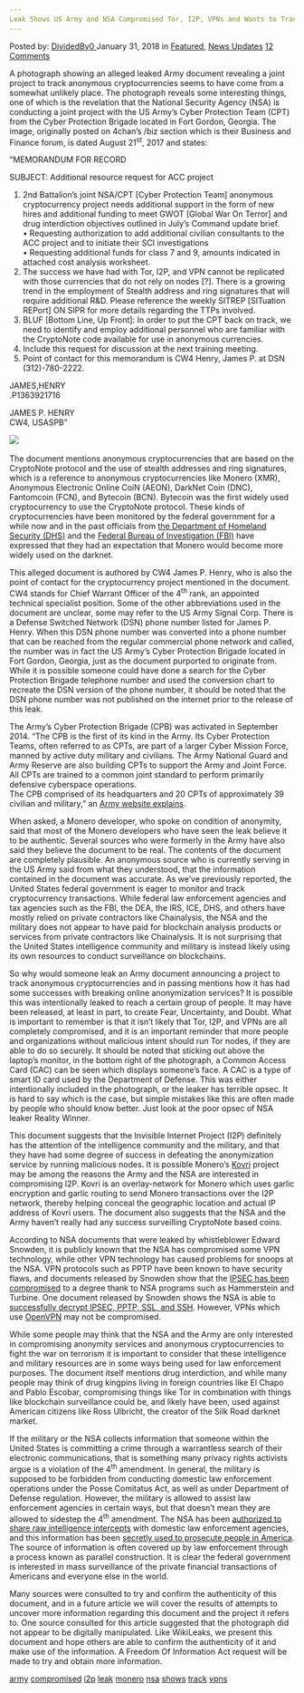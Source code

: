 ```yaml
---
Leak Shows US Army and NSA Compromised Tor, I2P, VPNs and Wants to Track Monero
---
```

<article class="post-listing post-24621 post type-post status-publish format-standard has-post-thumbnail hentry 
 tag-army tag-compromised tag-i2p tag-leak tag-monero tag-nsa tag-shows  tag-track tag-vpns">
<div class="post-inner">
<span>Posted by: <a href="https://www.deepdotweb.com/author/dividedby0/" title="">DividedBy0 </a></span>
<span>January 31, 2018</span>
<span>in <a href="https://www.deepdotweb.com/category/deepdot-news/" rel="category tag">Featured</a>, <a href="https://www.deepdotweb.com/category/news-updates/" rel="category tag">News Updates</a></span>
<span><a href="https://www.deepdotweb.com/2018/01/31/leak-shows-us-army-nsa-compromised-tor-i2p-vpns-wants-track-monero/#comments">12 Comments</a></span>


<p>A photograph showing an alleged leaked Army document revealing a joint project to track anonymous cryptocurrencies seems to have come from a somewhat unlikely place. The photograph reveals some interesting things, one of which is the revelation that the National Security Agency (NSA) is conducting a joint project with the US Army’s Cyber Protection Team (CPT) from the Cyber Protection Brigade located in Fort Gordon, Georgia. The image, originally posted on 4chan’s /biz section which is their Business and Finance forum, is dated August 21<sup>st</sup>, 2017 and states:</p>
<p>“MEMORANDUM FOR RECORD</p>
<p>SUBJECT: Additional resource request for ACC project</p>
<ol>
<li>2nd Battalion’s joint NSA/CPT [Cyber Protection Team] anonymous cryptocurrency project needs additional support in the form of new hires and additional funding to meet GWOT [Global War On Terror] and drug interdiction objectives outlined in July&#8217;s Command update brief.<br />
    • Requesting authorization to add additional civilian consultants to the ACC project and to initiate their SCI investigations<br />
    • Requesting additional funds for class 7 and 9, amounts indicated in attached cost analysis worksheet.</li>
<li>The success we have had with Tor, I2P, and VPN cannot be replicated with those currencies that do not rely on nodes [?]. There is a growing trend in the employment of Stealth address and ring signatures that will require additional R&amp;D. Please reference the weekly SITREP [SITuation REPort] ON SIPR for more details regarding the TTPs involved.</li>
<li>BLUF [Bottom Line, Up Front]: In order to put the CPT back on track, we need to identify and employ additional personnel who are familiar with the CryptoNote code available for use in anonymous currencies.</li>
<li>Include this request for discussion at the next training meeting.</li>
<li>Point of contact for this memorandum is CW4 Henry, James P. at DSN (312)-780-2222.</li>
</ol>
<p>JAMES,HENRY<br />
    .P1363921716</p>
<p>JAMES P. HENRY<br />
    CW4, USASPB”</p>
<p><img class="wp-image-24627" src="/imgs/2018/01/word-image-52.jpeg" srcset="/imgs/2018/01/word-image-52.jpeg 1616w, /imgs/2018/01/word-image-52-237x300.jpeg 237w, /imgs/2018/01/word-image-52-808x1024.jpeg 808w" sizes="(max-width: 1616px) 100vw, 1616px" /></p>
<p>The document mentions anonymous cryptocurrencies that are based on the CryptoNote protocol and the use of stealth addresses and ring signatures, which is a reference to anonymous cryptocurrencies like Monero (XMR), Anonymous Electronic Online CoiN (AEON), DarkNet Coin (DNC), Fantomcoin (FCN), and Bytecoin (BCN). Bytecoin was the first widely used cryptocurrency to use the CryptoNote protocol. These kinds of cryptocurrencies have been monitored by the federal government for a while now and in the past officials from <a href="https://www.deepdotweb.com/2017/09/20/dhs-says-darknet-criminals-switching-bitcoin-monero/">the Department of Homeland Security (DHS)</a> and the <a href="https://www.deepdotweb.com/2017/02/17/fbi-concerned-criminals-use-monero/">Federal Bureau of Investigation (FBI)</a> have expressed that they had an expectation that Monero would become more widely used on the darknet.</p>
<p>This alleged document is authored by CW4 James P. Henry, who is also the point of contact for the cryptocurrency project mentioned in the document. CW4 stands for Chief Warrant Officer of the 4<sup>th</sup> rank, an appointed technical specialist position. Some of the other abbreviations used in the document are unclear, some may refer to the US Army Signal Corp. There is a Defense Switched Network (DSN) phone number listed for James P. Henry. When this DSN phone number was converted into a phone number that can be reached from the regular commercial phone network and called, the number was in fact the US Army’s Cyber Protection Brigade located in Fort Gordon, Georgia, just as the document purported to originate from. While it is possible someone could have done a search for the Cyber Protection Brigade telephone number and used the conversion chart to recreate the DSN version of the phone number, it should be noted that the DSN phone number was not published on the internet prior to the release of this leak.</p>
<p>The Army’s Cyber Protection Brigade (CPB) was activated in September 2014. “The CPB is the first of its kind in the Army. Its Cyber Protection Teams, often referred to as CPTs, are part of a larger Cyber Mission Force, manned by active duty military and civilians. The Army National Guard and Army Reserve are also building CPTs to support the Army and Joint Force. All CPTs are trained to a common joint standard to perform primarily defensive cyberspace operations.<br />
    The CPB comprised of its headquarters and 20 CPTs of approximately 39 civilian and military,” an <a href="https://www.army.mil/article/133614/army_cyber_protection_brigade_activates_at_fort_gordon">Army website explains</a>.</p>
<p>When asked, a Monero developer, who spoke on condition of anonymity, said that most of the Monero developers who have seen the leak believe it to be authentic. Several sources who were formerly in the Army have also said they believe the document to be real. The contents of the document are completely plausible. An anonymous source who is currently serving in the US Army said from what they understood, that the information contained in the document was accurate. As we’ve previously reported, the United States federal government is eager to monitor and track cryptocurrency transactions. While federal law enforcement agencies and tax agencies such as the FBI, the DEA, the IRS, ICE, DHS, and others have mostly relied on private contractors like Chainalysis, the NSA and the military does not appear to have paid for blockchain analysis products or services from private contractors like Chainalysis. It is not surprising that the United States intelligence community and military is instead likely using its own resources to conduct surveillance on blockchains.</p>
<p>So why would someone leak an Army document announcing a project to track anonymous cryptocurrencies and in passing mentions how it has had some successes with breaking online anonymization services? It is possible this was intentionally leaked to reach a certain group of people. It may have been released, at least in part, to create Fear, Uncertainty, and Doubt. What is important to remember is that it isn’t likely that Tor, I2P, and VPNs are all completely compromised, and it is an important reminder that more people and organizations without malicious intent should run Tor nodes, if they are able to do so securely. It should be noted that sticking out above the laptop’s monitor, in the bottom right of the photograph, a Common Access Card (CAC) can be seen which displays someone’s face. A CAC is a type of smart ID card used by the Department of Defense. This was either intentionally included in the photograph, or the leaker has terrible opsec. It is hard to say which is the case, but simple mistakes like this are often made by people who should know better. Just look at the poor opsec of NSA leaker Reality Winner.</p>
<p>This document suggests that the Invisible Internet Project (I2P) definitely has the attention of the intelligence community and the military, and that they have had some degree of success in defeating the anonymization service by running malicious nodes. It is possible Monero’s <a href="https://getkovri.org/">Kovri</a> project may be among the reasons the Army and the NSA are interested in compromising I2P. Kovri is an overlay-network for Monero which uses garlic encryption and garlic routing to send Monero transactions over the I2P network, thereby helping conceal the geographic location and actual IP address of Kovri users. The document also suggests that the NSA and the Army haven’t really had any success surveilling CryptoNote based coins.</p>
<p>According to NSA documents that were leaked by whistleblower Edward Snowden, it is publicly known that the NSA has compromised some VPN technology, while other VPN technology has caused problems for snoops at the NSA. VPN protocols such as PPTP have been known to have security flaws, and documents released by Snowden show that the <a href="https://arstechnica.com/information-technology/2014/03/nsas-automated-hacking-engine-offers-hands-free-pwning-of-the-world/">IPSEC has been compromised</a> to a degree thank to NSA programs such as Hammerstein and Turbine. One document released by Snowden shows the NSA is able to <a href="https://arstechnica.com/information-technology/2014/03/nsas-automated-hacking-engine-offers-hands-free-pwning-of-the-world/">successfully decrypt IPSEC, PPTP, SSL, and SSH</a>. However, VPNs which use <a href="https://www.deepdotweb.com/2015/09/29/l2tp-vs-openvpn-the-ultimate-battle/">OpenVPN</a> may not be compromised.</p>
<p>While some people may think that the NSA and the Army are only interested in compromising anonymity services and anonymous cryptocurrencies to fight the war on terrorism it is important to consider that these intelligence and military resources are in some ways being used for law enforcement purposes. The document itself mentions drug interdiction, and while many people may think of drug kingpins living in foreign countries like El Chapo and Pablo Escobar, compromising things like Tor in combination with things like blockchain surveillance could be, and likely have been, used against American citizens like Ross Ulbricht, the creator of the Silk Road darknet market.</p>
<p>If the military or the NSA collects information that someone within the United States is committing a crime through a warrantless search of their electronic communications, that is something many privacy rights activists argue is a violation of the 4<sup>th</sup> amendment. In general, the military is supposed to be forbidden from conducting domestic law enforcement operations under the Posse Comitatus Act, as well as under Department of Defense regulation. However, the military is allowed to assist law enforcement agencies in certain ways, but that doesn’t mean they are allowed to sidestep the 4<sup>th</sup> amendment. The NSA has been <a href="https://www.deepdotweb.com/2017/01/30/obama-administration-approves-sharing-of-raw-nsa-intercepts/">authorized to share raw intelligence intercepts</a> with domestic law enforcement agencies, and this information has been <a href="https://www.deepdotweb.com/2017/12/20/classified-documents-show-nsa-secretly-helped-convict-people-us-courts/">secretly used to prosecute people in America</a>. The source of information is often covered up by law enforcement through a process known as parallel construction. It is clear the federal government is interested in mass surveillance of the private financial transactions of Americans and everyone else in the world.</p>
<p>Many sources were consulted to try and confirm the authenticity of this document, and in a future article we will cover the results of attempts to uncover more information regarding this document and the project it refers to. One source consulted for this article suggested that the photograph did not appear to be digitally manipulated. Like WikiLeaks, we present this document and hope others are able to confirm the authenticity of it and make use of the information. A Freedom Of Information Act request will be made to try and obtain more information.</p>
</div>
<a href="https://www.deepdotweb.com/tag/army/" rel="tag">army</a> <a href="https://www.deepdotweb.com/tag/compromised/" rel="tag">compromised</a> <a href="https://www.deepdotweb.com/tag/i2p/" rel="tag">i2p</a> <a href="https://www.deepdotweb.com/tag/leak/" rel="tag">leak</a> <a href="https://www.deepdotweb.com/tag/monero/" rel="tag">monero</a> <a href="https://www.deepdotweb.com/tag/nsa/" rel="tag">nsa</a> <a href="https://www.deepdotweb.com/tag/shows/" rel="tag">shows</a>  <a href="https://www.deepdotweb.com/tag/track/" rel="tag">track</a> <a href="https://www.deepdotweb.com/tag/vpns/" rel="tag">vpns</a></span> <span style="display:none" class="updated">2018-01-31<a href="https://www.deepdotweb.com/author/dividedby0/" title="Posts by DividedBy0" rel="author">DividedBy0</a></strong></div>

